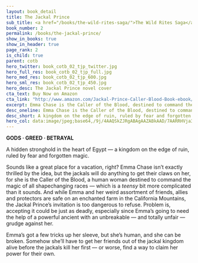 ```yaml
---
layout: book_detail
title: The Jackal Prince
sub_title: <a href="/books/the-wild-rites-saga/">The Wild Rites Saga</a> · Book 2
book_number: 2
permalink: /books/the-jackal-prince/
show_in_books: true
show_in_header: true
page_rank: 2
is_child: true
parent: cotb
hero_twitter: book_cotb_02_tjp_twitter.jpg
hero_full_res: book_cotb_02_tjp_full.jpg
hero_med_res: book_cotb_02_tjp_600.jpg
hero_sml_res: book_cotb_02_tjp_450.jpg
hero_desc: The Jackal Prince novel cover
cta_text: Buy Now on Amazon
cta_link: "http://www.amazon.com/Jackal-Prince-Caller-Blood-Book-ebook/dp/B019046Z82/"
excerpt: Emma Chase is the Caller of the Blood, destined to command the magic of all shapechanging races — if the jackals don’t kill her first.
desc_oneline: Emma Chase is the Caller of the Blood, destined to command the magic of all shapechanging races — if the jackals don’t kill her first.
desc_short: A kingdom on the edge of ruin, ruled by fear and forgotten magic. The jackals will do anything to get their claws on Emma Chase, for she is the Caller of the Blood, a human woman destined to command the magic of all shapechanging races. That’s if the jackal prince doesn’t kill her — or worse.
hero_col: data:image/jpeg;base64,/9j/4AAQSkZJRgABAgAAZABkAAD/7AARRHVja3kAAQAEAAAAMgAA/+4ADkFkb2JlAGTAAAAAAf/bAIQACAYGBgYGCAYGCAwIBwgMDgoICAoOEA0NDg0NEBEMDg0NDgwRDxITFBMSDxgYGhoYGCMiIiIjJycnJycnJycnJwEJCAgJCgkLCQkLDgsNCw4RDg4ODhETDQ0ODQ0TGBEPDw8PERgWFxQUFBcWGhoYGBoaISEgISEnJycnJycnJycn/8AAEQgABgAEAwEiAAIRAQMRAf/EAFsAAQEAAAAAAAAAAAAAAAAAAAAFAQEBAAAAAAAAAAAAAAAAAAAEBRAAAQMDBQAAAAAAAAAAAAAAEgAhMTITBBGRAxQVEQADAQEAAAAAAAAAAAAAAAAAIWExYv/aAAwDAQACEQMRAD8AiHm9gLXP6wV64twN5J4oaHRESFNpTfWw/9k=
---
```


__GODS &middot; GREED &middot; BETRAYAL__

A hidden stronghold in the heart of Egypt &mdash; a kingdom on the edge of ruin, ruled by fear and forgotten magic. 

Sounds like a great place for a vacation, right? Emma Chase isn’t exactly thrilled by the idea, but the jackals will do anything to get their claws on her, for she is the Caller of the Blood, a human woman destined to command the magic of all shapechanging races &mdash; which is a _teensy_ bit more complicated than it sounds. And while Emma and her weird assortment of friends, allies and protectors are safe on an enchanted farm in the California Mountains, the Jackal Prince’s invitation is too dangerous to refuse. Problem is, accepting it could be just as deadly, especially since Emma’s going to need the help of a powerful ancient with an unbreakable &mdash; and totally unfair &mdash; grudge against her.

Emma’s got a few tricks up her sleeve, but she’s human, and she can be broken. Somehow she’ll have to get her friends out of the jackal kingdom alive before the jackals kill her first &mdash; or worse, find a way to claim her power for their own. 
